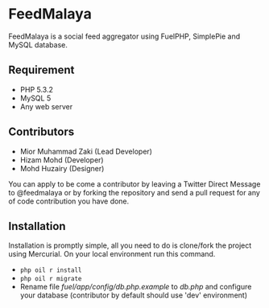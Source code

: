 # FeedMalaya

FeedMalaya is a social feed aggregator using FuelPHP, SimplePie and MySQL database.

## Requirement

* PHP 5.3.2
* MySQL 5
* Any web server

## Contributors

* Mior Muhammad Zaki (Lead Developer)
* Hizam Mohd (Developer)
* Mohd Huzairy (Designer)

You can apply to be come a contributor by leaving a Twitter Direct Message to @feedmalaya or by forking the repository and send a pull request for any of code contribution you have done.

## Installation

Installation is promptly simple, all you need to do is clone/fork the project using Mercurial. On your local environment run this command.

* `php oil r install`
* `php oil r migrate`
* Rename file *fuel/app/config/db.php.example* to *db.php* and configure your database (contributor by default should use 'dev' environment)